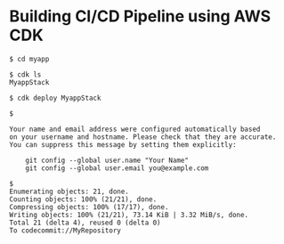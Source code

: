 # Building CI/CD Pipeline using AWS CDK




```
$ cd myapp
```

```
$ cdk ls
MyappStack
```

```
$ cdk deploy MyappStack
```


```
$ 

Your name and email address were configured automatically based
on your username and hostname. Please check that they are accurate.
You can suppress this message by setting them explicitly:

    git config --global user.name "Your Name"
    git config --global user.email you@example.com

```

```
$ 
Enumerating objects: 21, done.
Counting objects: 100% (21/21), done.
Compressing objects: 100% (17/17), done.
Writing objects: 100% (21/21), 73.14 KiB | 3.32 MiB/s, done.
Total 21 (delta 4), reused 0 (delta 0)
To codecommit://MyRepository
```

```

```

```
```

